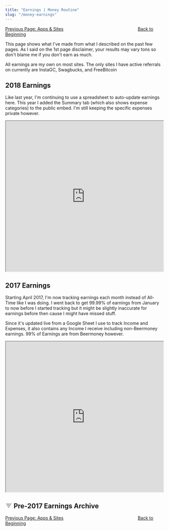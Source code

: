```yaml
---
title: "Earnings | Money Routine"
slug: "/money-earnings"
---
```


<span><a class="btn btn-primary" href="/money-apps" >Previous Page: Apps & Sites</a>&emsp;&emsp;&emsp;&emsp;&emsp;&emsp;&emsp;&emsp;&emsp;&emsp;&emsp;&emsp;&emsp;&emsp;&emsp;&emsp;&emsp;<a class="btn btn-primary" href="/money" >Back to Beginning</a></span>

This page shows what I've made from what I described on the past few pages. As I said on the 1st page disclaimer, your results may vary tons so don't blame me if you don't earn as much.

<p class="note">All earnings are my own on most sites. The only sites I have active referrals on currently are InstaGC, Swagbucks, and FreeBitcoin</p>

## 2018 Earnings
<p class="note">Like last year, I'm continuing to use a spreadsheet to auto-update earnings here. This year I added the Summary tab (which also shows expense categories) to the public embed. I'm still keeping the specific expenses private however.</p>

<iframe src="https://docs.google.com/spreadsheets/d/e/2PACX-1vTGXXvdC_nt8zmAEXwdY0Xkxgb1liubRD9PvFVdiEKUh5T3otyIU7clCEV50PnuA47MaqjSkQvOJbQe/pubhtml?gid=636621524&amp;single=true&amp;widget=true&amp;headers=false" width="100%" height="480px"></iframe>

## 2017 Earnings
<p class="note">Starting April 2017, I'm now tracking earnings each month instead of All-Time like I was doing. I went back to get 99.99% of earnings from January to now before I started tracking but it might be slightly inaccurate for earnings before then cause I might have missed stuff.</p>

<p class="warning">Since it's updated live from a Google Sheet I use to track Income and Expenses, it also contains any Income I receive including non-Beermoney earnings. 99% of Earnings are from Beermoney however.</p>

<iframe src="https://docs.google.com/spreadsheets/d/1OWhIacVX-3vljYiWP_IF0NCGQ5Af8unj9hv7e4eRD7g/pubhtml?gid=636621524&amp;single=true&amp;widget=true&amp;headers=false" width="100%" height="480px"></iframe>

<p><span><h2><a href="#hsnjrs" id="4_arrows" class="arrows" onclick="expand_collapse('4');">&#9660</a>  Pre-2017 Earnings Archive</h2></span>
<div id="4" style="display:none;"><p>
<p class="note">April 2017 Update: The previous All-Time Earnings below includes anything from August 24th, 2016 to March 3rd, 2017 and won't be updated due to how hard it was to maintain. Instead I'll track earnings per month each year and combine each year.</p>

<p class="warning">Some of the things (like Google Opinion and Microsoft Rewards) I did before then. If a site above isn't here, it's because I don't include most sites that haven't paid out yet as I primarily track this via the cashouts I received, not the point balances. One exception is if the site tells me it in dollar value instead of points as it's easy to calculate it. I will say if it hasn't paid yet.</p>

### Current
#### Videos
- Swagbucks: $541.98
- InstaGC: $224.36
- Perk/AppTrailers/Viggle: $102
- Checkpoints: $35
- Rewardable TV: $157.38
- YooLotto: $69.66
- Earn.gg: $0.25

#### Social Networking
Both haven't hit minimum cashout yet.

- Rabadaba: $1.98
- Flii.by: $0.03

#### Panels
- Cross Media Panel: $73
- Panel App by Placed: $5

#### Others
- S'more: $22.77
- Fronto: $1
- AppLike: $2.50
- Microsoft/Bing Rewards: $25
- Surveys on the GO: $5 (no cashout yet)
- ReceiptHog: ~$1.54 (no cashout yet)
- Google Opinion Rewards: $56

### Former
#### Videos
- InboxDollars: $27.65
- AdLove: $5

#### Others
- Adme: $10
- FreeBitco.in: 0.00151164 BTC (currently ~$1 but BTC changes everyday)
- FeaturePoints: $2
- SlideJoy: $25

**Total:** $1,388.56

A difference of ~$334.74 since the last update from December 26th, 2016 at 7:44 PM CDT/CST!

All of that is merely from what I mentioned above! No referral earnings on any of them except InstaGC which ~$11.14 of the $173.77 is referrals.</p></div><p></p>

<script type="text/javascript">
<!--
    function expand_collapse(id) {
       var e = document.getElementById(id);
       var f = document.getElementById(id+"_arrows");
       if(e.style.display == 'none'){
          e.style.display = 'block';
          f.innerHTML = '&#9650';
       }
       else {
          e.style.display = 'none';
          f.innerHTML = '&#9660';
       }
    }
//-->
</script>
<style type="text/css">
.arrows{text-decoration:none;color:silver;}
</style>

<span><a class="btn btn-primary" href="/money-apps" >Previous Page: Apps & Sites</a>&emsp;&emsp;&emsp;&emsp;&emsp;&emsp;&emsp;&emsp;&emsp;&emsp;&emsp;&emsp;&emsp;&emsp;&emsp;&emsp;&emsp;<a class="btn btn-primary" href="/money" >Back to Beginning</a></span>
